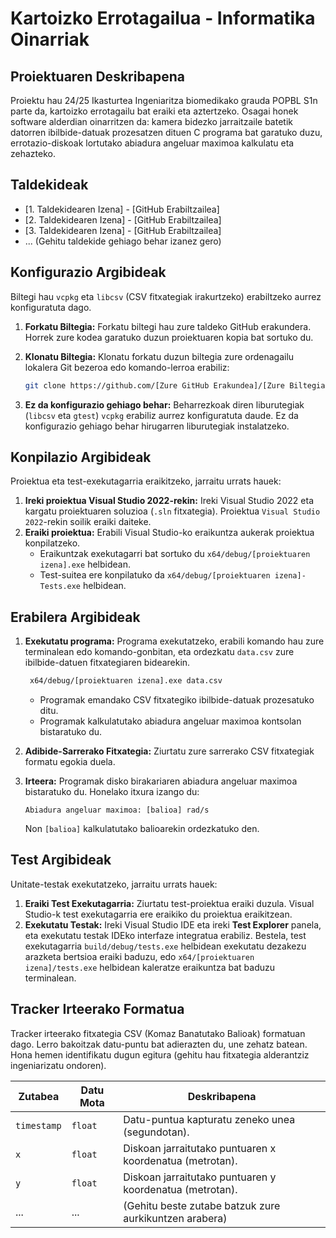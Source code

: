 # Kartoizko Errotagailua - Informatika Oinarriak

## Proiektuaren Deskribapena

Proiektu hau 24/25 Ikasturtea Ingeniaritza biomedikako grauda POPBL S1n parte da, kartoizko errotagailu bat eraiki eta aztertzeko. Osagai honek software alderdian oinarritzen da: kamera bidezko jarraitzaile batetik datorren ibilbide-datuak prozesatzen dituen C programa bat garatuko duzu, errotazio-diskoak lortutako abiadura angeluar maximoa kalkulatu eta zehazteko.

## Taldekideak

*   [1. Taldekidearen Izena] - [GitHub Erabiltzailea]
*   [2. Taldekidearen Izena] - [GitHub Erabiltzailea]
*   [3. Taldekidearen Izena] - [GitHub Erabiltzailea]
*   ... (Gehitu taldekide gehiago behar izanez gero)

## Konfigurazio Argibideak

Biltegi hau `vcpkg` eta `libcsv` (CSV fitxategiak irakurtzeko) erabiltzeko aurrez konfiguratuta dago.

1.  **Forkatu Biltegia:** Forkatu biltegi hau zure taldeko GitHub erakundera. Horrek zure kodea garatuko duzun proiektuaren kopia bat sortuko du.

2.  **Klonatu Biltegia:** Klonatu forkatu duzun biltegia zure ordenagailu lokalera Git bezeroa edo komando-lerroa erabiliz:

    ```bash
    git clone https://github.com/[Zure GitHub Erakundea]/[Zure Biltegiaren Izena].git
    ```

3.  **Ez da konfigurazio gehiago behar:** Beharrezkoak diren liburutegiak (`libcsv` eta `gtest`) `vcpkg` erabiliz aurrez konfiguratuta daude. Ez da konfigurazio gehiago behar hirugarren liburutegiak instalatzeko.

## Konpilazio Argibideak

Proiektua eta test-exekutagarria eraikitzeko, jarraitu urrats hauek:

1.  **Ireki proiektua Visual Studio 2022-rekin:** Ireki Visual Studio 2022 eta kargatu proiektuaren soluzioa (`.sln` fitxategia). Proiektua `Visual Studio 2022`-rekin soilik eraiki daiteke.
2.  **Eraiki proiektua:** Erabili Visual Studio-ko eraikuntza aukerak proiektua konpilatzeko.
    *   Eraikuntzak exekutagarri bat sortuko du `x64/debug/[proiektuaren izena].exe` helbidean.
    *   Test-suitea ere konpilatuko da `x64/debug/[proiektuaren izena]-Tests.exe` helbidean.
## Erabilera Argibideak

1.  **Exekutatu programa:** Programa exekutatzeko, erabili komando hau zure terminalean edo komando-gonbitan, eta ordezkatu `data.csv` zure ibilbide-datuen fitxategiaren bidearekin.

    ```bash
     x64/debug/[proiektuaren izena].exe data.csv
    ```

    *   Programak emandako CSV fitxategiko ibilbide-datuak prozesatuko ditu.
    *   Programak kalkulatutako abiadura angeluar maximoa kontsolan bistaratuko du.

2.  **Adibide-Sarrerako Fitxategia:** Ziurtatu zure sarrerako CSV fitxategiak formatu egokia duela. 

3.  **Irteera:**
    Programak disko birakariaren abiadura angeluar maximoa bistaratuko du. Honelako itxura izango du:
    ```
    Abiadura angeluar maximoa: [balioa] rad/s
    ```
    Non `[balioa]` kalkulatutako balioarekin ordezkatuko den.

## Test Argibideak

Unitate-testak exekutatzeko, jarraitu urrats hauek:

1.  **Eraiki Test Exekutagarria:** Ziurtatu test-proiektua eraiki duzula. Visual Studio-k test exekutagarria ere eraikiko du proiektua eraikitzean.
2.  **Exekutatu Testak:** Ireki Visual Studio IDE eta ireki **Test Explorer** panela, eta exekutatu testak IDEko interfaze integratua erabiliz. Bestela, test exekutagarria `build/debug/tests.exe` helbidean exekutatu dezakezu arazketa bertsioa eraiki baduzu, edo `x64/[proiektuaren izena]/tests.exe` helbidean kaleratze eraikuntza bat baduzu terminalean.

## Tracker Irteerako Formatua

Tracker irteerako fitxategia CSV (Komaz Banatutako Balioak) formatuan dago. Lerro bakoitzak datu-puntu bat adierazten du, une zehatz batean. Hona hemen identifikatu dugun egitura (gehitu hau fitxategia alderantziz ingeniarizatu ondoren).

| Zutabea    | Datu Mota  | Deskribapena                                                    |
| ----------- | --------- | -------------------------------------------------------------- |
| `timestamp` | `float`   | Datu-puntua kapturatu zeneko unea (segundotan).                 |
| `x`         | `float`   | Diskoan jarraitutako puntuaren x koordenatua (metrotan).         |
| `y`         | `float`   | Diskoan jarraitutako puntuaren y koordenatua (metrotan).         |
| ...         | ...       | (Gehitu beste zutabe batzuk zure aurkikuntzen arabera)          |
